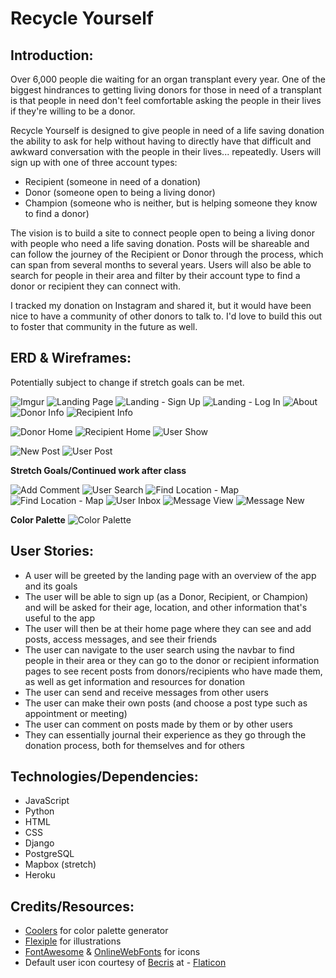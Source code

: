# Recycle Yourself

## Introduction:
Over 6,000 people die waiting for an organ transplant every year. One of the biggest hindrances to getting living donors for those in need of a transplant is that people in need don't feel comfortable asking the people in their lives if they're willing to be a donor. 

Recycle Yourself is designed to give people in need of a life saving donation the ability to ask for help without having to directly have that difficult and awkward conversation with the people in their lives... repeatedly.
Users will sign up with one of three account types:

- Recipient (someone in need of a donation)
- Donor (someone open to being a living donor)
- Champion (someone who is neither, but is helping someone they know to find a donor)

The vision is to build a site to connect people open to being a living donor with people who need a life saving donation. Posts will be shareable and can follow the journey of the Recipient or Donor through the process, which can span from several months to several years. Users will also be able to search for people in their area and filter by their account type to find a donor or recipient they can connect with.

I tracked my donation on Instagram and shared it, but it would have been nice to have a community of other donors to talk to. I'd love to build this out to foster that community in the future as well.

## ERD & Wireframes:
Potentially subject to change if stretch goals can be met.

![Imgur](https://i.imgur.com/WNEwWEe.png)
![Landing Page](https://i.imgur.com/AkdalJI.png)
![Landing - Sign Up](https://i.imgur.com/rHr60rx.png)
![Landing - Log In](https://i.imgur.com/y72S8VD.png)
![About](https://i.imgur.com/obVAs03.png)
![Donor Info](https://i.imgur.com/K8mXWPh.png)
![Recipient Info](https://i.imgur.com/RZSe6IY.png)

![Donor Home](https://i.imgur.com/toCPQxM.png)
![Recipient Home](https://i.imgur.com/R7TJOdT.png)
![User Show](https://i.imgur.com/l7v3gzF.png)

![New Post](https://i.imgur.com/HDjKI9E.png)
![User Post](https://i.imgur.com/d45fS4A.png)

**Stretch Goals/Continued work after class**

![Add Comment](https://i.imgur.com/W5rAp0r.png)
![User Search](https://i.imgur.com/QmMW5uH.png)
![Find Location - Map](https://i.imgur.com/siToGuL.png)
![Find Location - Map](https://i.imgur.com/3DyNM2C.png) 
![User Inbox](https://i.imgur.com/keYC0OW.png)
![Message View](https://i.imgur.com/SJLEe6V.png)
![Message New](https://i.imgur.com/25r286s.png)

**Color Palette**
![Color Palette](https://i.imgur.com/GIrtcps.png)

## User Stories:

- A user will be greeted by the landing page with an overview of the app and its goals
- The user will be able to sign up (as a Donor, Recipient, or Champion) and will be asked for their age, location, and other information that's useful to the app
- The user will then be at their home page where they can see and add posts, access messages, and see their friends
- The user can navigate to the user search using the navbar to find people in their area or they can go to the donor or recipient information pages to see recent posts from donors/recipients who have made them, as well as get information and resources for donation
- The user can send and receive messages from other users
- The user can make their own posts (and choose a post type such as appointment or meeting)
- The user can comment on posts made by them or by other users
- They can essentially journal their experience as they go through the donation process, both for themselves and for others

## Technologies/Dependencies:

- JavaScript
- Python
- HTML
- CSS
- Django
- PostgreSQL
- Mapbox (stretch)
- Heroku

## Credits/Resources:

- [Coolers](Coolers.co) for color palette generator
- [Flexiple](Flexiple.com) for illustrations
- [FontAwesome](FontAwesome.com) & [OnlineWebFonts](onlinewebfonts.com) for icons
- Default user icon courtesy of [Becris](https://creativemarket.com/Becris) at - [Flaticon](https://www.flaticon.com/)
    